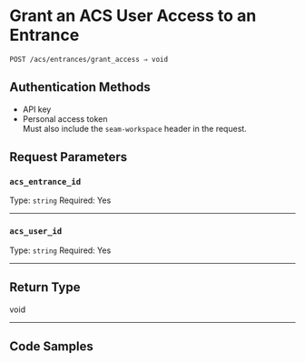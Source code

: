# Grant an ACS User Access to an Entrance

```
POST /acs/entrances/grant_access ⇒ void
```



## Authentication Methods

- API key
- Personal access token
  <br>Must also include the `seam-workspace` header in the request.

## Request Parameters

### `acs_entrance_id`

Type: `string`
Required: Yes



***

### `acs_user_id`

Type: `string`
Required: Yes



***

## Return Type

void

***

## Code Samples

